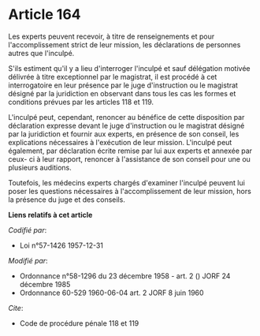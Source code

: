 # Article 164

Les experts peuvent recevoir, à titre de renseignements et pour l'accomplissement strict de leur mission, les déclarations de
personnes autres que l'inculpé.

S'ils estiment qu'il y a lieu d'interroger l'inculpé et sauf délégation motivée délivrée à titre exceptionnel par le
magistrat, il est procédé à cet interrogatoire en leur présence par le juge d'instruction ou le magistrat désigné par la
juridiction en observant dans tous les cas les formes et conditions prévues par les articles 118 et 119.

L'inculpé peut, cependant, renoncer au bénéfice de cette disposition par déclaration expresse devant le juge d'instruction ou
le magistrat désigné par la juridiction et fournir aux experts, en présence de son conseil, les explications nécessaires à
l'exécution de leur mission. L'inculpé peut également, par déclaration écrite remise par lui aux experts et annexée par ceux-
ci à leur rapport, renoncer à l'assistance de son conseil pour une ou plusieurs auditions.

Toutefois, les médecins experts chargés d'examiner l'inculpé peuvent lui poser les questions nécessaires à l'accomplissement
de leur mission, hors la présence du juge et des conseils.

**Liens relatifs à cet article**

_Codifié par_:

  - Loi n°57-1426 1957-12-31

_Modifié par_:

  - Ordonnance n°58-1296 du 23 décembre 1958 - art. 2 () JORF 24 décembre 1985
  - Ordonnance 60-529 1960-06-04 art. 2 JORF 8 juin 1960

_Cite_:

  - Code de procédure pénale 118 et 119
